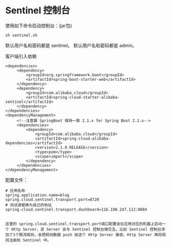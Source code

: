 # Sentinel 控制台
使用如下命令启动控制台：(jar包)
```
sh sentinel.sh
```
默认用户名和密码都是 sentinel。
默认用户名和密码都是 admin。


客户端引入依赖
```
<dependencies>
     <dependency>
         <groupId>org.springframework.boot</groupId>
         <artifactId>spring-boot-starter-web</artifactId>
     </dependency>
     <dependency>
         <groupId>com.alibaba.cloud</groupId>
         <artifactId>spring-cloud-starter-alibaba-sentinel</artifactId>
     </dependency>
</dependencies>
<dependencyManagement>
     <!--注意跟 SpringBoot 保持一致 2.1.x for Spring Boot 2.1.x-->
     <dependencies>
         <dependency>
             <groupId>com.alibaba.cloud</groupId>
             <artifactId>spring-cloud-alibaba-dependencies</artifactId>
             <version>2.1.0.RELEASE</version>
             <type>pom</type>
             <scope>import</scope>
         </dependency>
     </dependencies>
</dependencyManagement>
```

配置文件：
```$xslt
# 应用名称 
spring.application.name=blog
spring.cloud.sentinel.transport.port=8720
# 测试请替换为自己的地址
spring.cloud.sentinel.transport.dashboard=116.190.247.112:8084


```
`这里的 spring.cloud.sentinel.transport.port端口配置会在应用对应的机器上启动一个 Http Server，该 Server 会与 Sentinel 控制台做交互。比如 Sentinel 控制台添加了1个限流规则，会把规则数据 push 给这个 Http Server 接收，Http Server 再将规则注册到 Sentinel 中。
`

